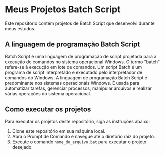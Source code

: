 # Meus Projetos Batch Script
Este repositório contém projetos de Batch Script que desenvolvi durante meus estudos.

## A linguagem de programação Batch Script
Batch Script é uma linguagem de programação de script projetada para a execução de comandos no sistema operacional Windows. O termo "batch" refere-se à execução em lote de comandos. Um script Batch é um programa de script interpretado e executado pelo interpretador de comandos do Windows.
A linguagem de programação Batch Script é predominante nos sistemas operacionais Windows. É usada para automatizar tarefas, gerenciar processos, manipular arquivos e realizar várias operações do sistema operacional.

## Como executar os projetos
Para executar os projetos deste repositório, siga as instruções abaixo:

1. Clone este repositório em sua máquina local.
2. Abra o Prompt de Comando e navegue até o diretório raiz do projeto.
3. Execute o comando `nome_do_arquivo.bat` para executar o projeto desejado.

